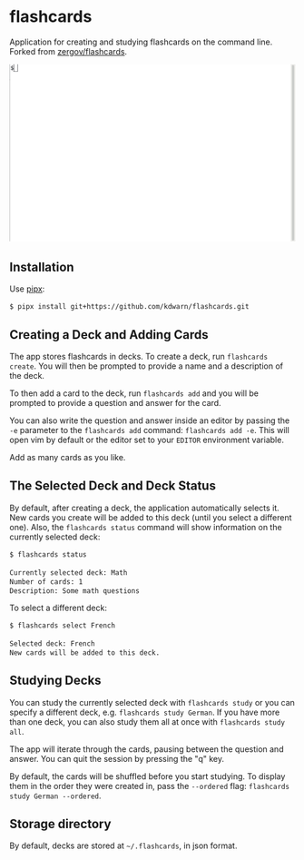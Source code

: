 # flashcards

Application for creating and studying flashcards on the command line. Forked from [zergov/flashcards](https://github.com/zergov/flashcards).

![](demo.gif)

## Installation

Use [pipx](https://github.com/pipxproject/pipx):

```
$ pipx install git+https://github.com/kdwarn/flashcards.git
```

## Creating a Deck and Adding Cards

The app stores flashcards in decks. To create a deck, run `flashcards create`. You will then be prompted to provide a name and a description of the deck.

To then add a card to the deck, run `flashcards add` and you will be prompted to provide a question and answer for the card.

You can also write the question and answer inside an editor by passing the `-e` parameter to the `flashcards add` command: `flashcards add -e`. This will open vim by default or the editor set to your `EDITOR` environment variable.

Add as many cards as you like.

## The Selected Deck and Deck Status

By default, after creating a deck, the application automatically selects it. New cards you create will be added to this deck (until you select a different one). Also, the `flashcards status` command will show information on the currently selected deck:

```
$ flashcards status

Currently selected deck: Math
Number of cards: 1
Description: Some math questions
```

To select a different deck:

```
$ flashcards select French

Selected deck: French
New cards will be added to this deck.
```

## Studying Decks

You can study the currently selected deck with `flashcards study` or you can specify a different deck, e.g. `flashcards study German`. If you have more than one deck, you can also study them all at once with `flashcards study all`.

The app will iterate through the cards, pausing between the question and answer. You can quit the session by pressing the "q" key.

By default, the cards will be shuffled before you start studying. To display them in the order they were created in, pass the `--ordered` flag: `flashcards study German --ordered`.

## Storage directory

By default, decks are stored at `~/.flashcards`, in json format.

